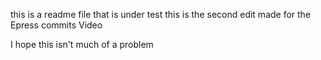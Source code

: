 this is a readme file that is under test
this is the second edit made for the Epress commits Video

I hope this isn't much of a problem